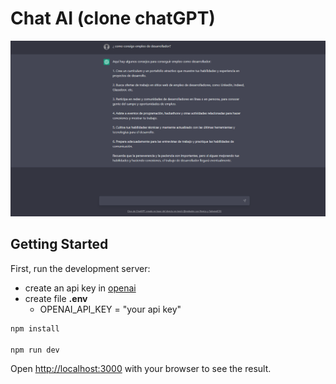 # Chat AI (clone chatGPT)

![chat-ai-img](/public/chat-ai-clone-de-chat-gpt3.png)
## Getting Started

First, run the development server:


+ create an api key in [openai](https://openai.com)
+ create file **.env**
  + OPENAI_API_KEY = "your api key"


```bash
npm install

npm run dev
```

Open [http://localhost:3000](http://localhost:3000) with your browser to see the result.
